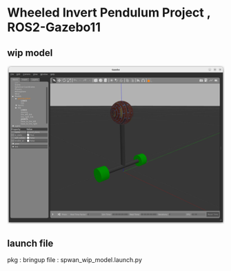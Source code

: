 # Wheeled Invert Pendulum Project , ROS2-Gazebo11

## wip model

![wip model in gazebo](doc/pics/wip_model_in_gazebo.png)

## launch file

pkg : bringup
file : spwan_wip_model.launch.py